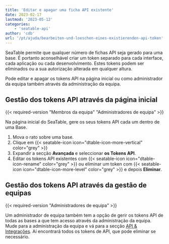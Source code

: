 ```yaml
---
title: 'Editar e apagar uma ficha API existente'
date: 2023-02-17
lastmod: '2023-05-12'
categories:
    - 'seatable-api'
author: 'cdb'
url: '/pt/ajuda/bearbeiten-und-loeschen-eines-existierenden-api-token'
---
```


SeaTable permite que qualquer número de fichas API seja gerado para uma base. É portanto aconselhável criar um token separado para cada interface, cada aplicação ou cada desenvolvimento. Estes tokens podem ser eliminados ou a sua autorização alterada em qualquer altura.

Pode editar e apagar os tokens API na página inicial ou como administrador da equipa também através da administração da equipa.

## Gestão dos tokens API através da página inicial

{{< required-version "Membros da equipa" "Administradores de equipa" >}}

Na página inicial do SeaTable, gere os seus tokens API cada um dentro de uma Base.

1. Mova o rato sobre uma base.
2. Clique em {{< seatable-icon icon="dtable-icon-more-vertical" color="grey" >}}
3. Expandir a secção **Avançada** e seleccionar **os Tokens API**.
4. Editar os tokens API existentes com {{< seatable-icon icon="dtable-icon-rename" color="grey" >}} ou eliminar um token com {{< seatable-icon icon="dtable-icon-more-level" color="grey" >}} e depois **Eliminar**.

## Gestão dos tokens API através da gestão de equipas

{{< required-version "Administradores de equipa" >}}

Um administrador de equipa também tem a opção de gerir os tokens API de todas as bases a que tem acesso através da administração da equipa. Mude para a administração da equipa e vá para a secção [API & Integrações](https://account.seatable.io/api). Aí encontrará todos os tokens de API, que pode eliminar se necessário.
